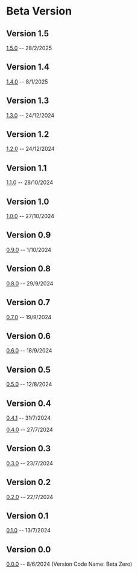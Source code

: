 # Beta Version

## Version 1.5

[1.5.0](Beta/1-5-0.md) -- 28/2/2025

## Version 1.4

[1.4.0](Beta/1-4-0.md) -- 8/1/2025

## Version 1.3

[1.3.0](Beta/1-3-0.md) -- 24/12/2024

## Version 1.2

[1.2.0](Beta/1-2-0.md) -- 24/12/2024

## Version 1.1

[1.1.0](Beta/1-1-0.md) -- 28/10/2024

## Version 1.0

[1.0.0](Beta/1-0-0.md) -- 27/10/2024

## Version 0.9

[0.9.0](Beta/0-9-0.md) -- 1/10/2024

## Version 0.8

[0.8.0](Beta/0-8-0.md) -- 29/9/2024

## Version 0.7

[0.7.0](Beta/0-7-0.md) -- 19/9/2024

## Version 0.6

[0.6.0](Beta/0-6-0.md) -- 18/9/2024

## Version 0.5

[0.5.0](Beta/0-5-0.md) -- 12/8/2024

## Version 0.4

[0.4.1](Beta/0-4-1.md) -- 31/7/2024

[0.4.0](Beta/0-4-0.md) -- 27/7/2024

## Version 0.3

[0.3.0](Beta/0-3-0.md) -- 23/7/2024

## Version 0.2

[0.2.0](Beta/0-2-0.md) -- 22/7/2024

## Version 0.1

[0.1.0](Beta/0-1-0.md) -- 13/7/2024

## Version 0.0

[0.0.0](Beta/0-0-0.md) -- 8/6/2024 (Version Code Name: Beta Zero)

